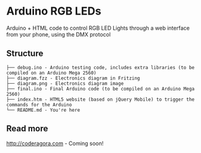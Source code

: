 # Arduino RGB LEDs
Arduino + HTML code to control RGB LED Lights through a web interface from your phone, using the DMX protocol

## Structure
```
├── debug.ino - Arduino testing code, includes extra libraries (to be compiled on an Arduino Mega 2560)
├── diagram.fzz - Electronics diagram in Fritzing
├── diagram.png - Electronics diagram image
├── final.ino - Final Arduino code (to be compiled on an Arduino Mega 2560)
├── index.htm - HTML5 website (based on jQuery Mobile) to trigger the commands for the Arduino
└── README.md - You're here
```

## Read more
http://coderagora.com - Coming soon!

